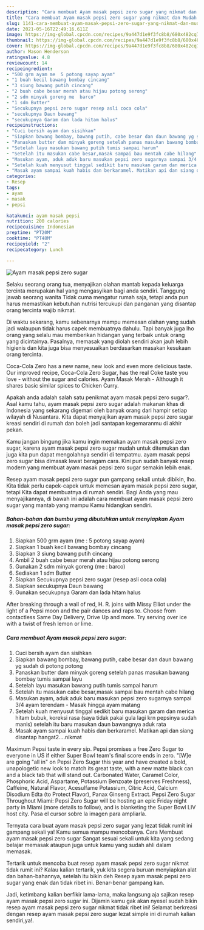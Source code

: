 ```yaml
---
description: "Cara membuat Ayam masak pepsi zero sugar yang nikmat dan Mudah Dibuat"
title: "Cara membuat Ayam masak pepsi zero sugar yang nikmat dan Mudah Dibuat"
slug: 1141-cara-membuat-ayam-masak-pepsi-zero-sugar-yang-nikmat-dan-mudah-dibuat
date: 2021-05-16T22:49:16.611Z
image: https://img-global.cpcdn.com/recipes/9a447d1e9f3fc8b8/680x482cq70/ayam-masak-pepsi-zero-sugar-foto-resep-utama.jpg
thumbnail: https://img-global.cpcdn.com/recipes/9a447d1e9f3fc8b8/680x482cq70/ayam-masak-pepsi-zero-sugar-foto-resep-utama.jpg
cover: https://img-global.cpcdn.com/recipes/9a447d1e9f3fc8b8/680x482cq70/ayam-masak-pepsi-zero-sugar-foto-resep-utama.jpg
author: Mason Henderson
ratingvalue: 4.8
reviewcount: 14
recipeingredient:
- "500 grm ayam me  5 potong sayap ayam"
- "1 buah kecil bawang bombay cincang"
- "3 siung bawang putih cincang"
- "2 buah cabe besar merah atau hijau potong serong"
- "2 sdm minyak goreng me  barco"
- "1 sdm Butter"
- "Secukupnya pepsi zero sugar resep asli coca cola"
- "secukupnya Daun bawang"
- "secukupnya Garam dan lada hitam halus"
recipeinstructions:
- "Cuci bersih ayam dan sisihkan"
- "Siapkan bawang bombay, bawang putih, cabe besar dan daun bawang yg sudah di potong potong"
- "Panaskan butter dam minyak goreng setelah panas masukan bawang bombay tumis sampai layu"
- "Setelah layu masukan bawang putih tumis sampai harum"
- "Setelah itu masukan cabe besar,masak sampai bau mentah cabe hilang"
- "Masukan ayam, aduk aduk baru masukan pepsi zero sugarnya sampai 3/4 ayam terendam Masak hingga ayam matang"
- "Setelah kuah menyusut tinggal sedikit baru masukan garam dan merica hitam bubuk, koreksi rasa (saya tidak pakai gula lagi krn pepsinya sudah manis) setelah itu baru masukan daun bawangnya aduk rata"
- "Masak ayam sampai kuah habis dan berkaramel. Matikan api dan siang disantap hangat2....nikmat"
categories:
- Resep
tags:
- ayam
- masak
- pepsi

katakunci: ayam masak pepsi 
nutrition: 200 calories
recipecuisine: Indonesian
preptime: "PT20M"
cooktime: "PT48M"
recipeyield: "2"
recipecategory: Lunch

---
```



![Ayam masak pepsi zero sugar](https://img-global.cpcdn.com/recipes/9a447d1e9f3fc8b8/680x482cq70/ayam-masak-pepsi-zero-sugar-foto-resep-utama.jpg)

Selaku seorang orang tua, menyajikan olahan mantab kepada keluarga tercinta merupakan hal yang mengasyikan bagi anda sendiri. Tanggung jawab seorang  wanita Tidak cuma mengatur rumah saja, tetapi anda pun harus memastikan kebutuhan nutrisi tercukupi dan panganan yang disantap orang tercinta wajib nikmat.

Di waktu  sekarang, kamu sebenarnya mampu memesan olahan yang sudah jadi walaupun tidak harus capek membuatnya dahulu. Tapi banyak juga lho orang yang selalu mau memberikan hidangan yang terbaik untuk orang yang dicintainya. Pasalnya, memasak yang diolah sendiri akan jauh lebih higienis dan kita juga bisa menyesuaikan berdasarkan masakan kesukaan orang tercinta. 

Coca-Cola Zero has a new name, new look and even more delicious taste. Our improved recipe, Coca-Cola Zero Sugar, has the real Coke taste you love - without the sugar and calories. Ayam Masak Merah - Although it shares basic similar spices to Chicken Curry.

Apakah anda adalah salah satu penikmat ayam masak pepsi zero sugar?. Asal kamu tahu, ayam masak pepsi zero sugar adalah makanan khas di Indonesia yang sekarang digemari oleh banyak orang dari hampir setiap wilayah di Nusantara. Kita dapat menyajikan ayam masak pepsi zero sugar kreasi sendiri di rumah dan boleh jadi santapan kegemaranmu di akhir pekan.

Kamu jangan bingung jika kamu ingin memakan ayam masak pepsi zero sugar, karena ayam masak pepsi zero sugar mudah untuk ditemukan dan juga kita pun dapat mengolahnya sendiri di tempatmu. ayam masak pepsi zero sugar bisa dimasak lewat beragam cara. Kini pun sudah banyak resep modern yang membuat ayam masak pepsi zero sugar semakin lebih enak.

Resep ayam masak pepsi zero sugar pun gampang sekali untuk dibikin, lho. Kita tidak perlu capek-capek untuk memesan ayam masak pepsi zero sugar, tetapi Kita dapat membuatnya di rumah sendiri. Bagi Anda yang mau menyajikannya, di bawah ini adalah cara membuat ayam masak pepsi zero sugar yang mantab yang mampu Kamu hidangkan sendiri.

<!--inarticleads1-->

##### Bahan-bahan dan bumbu yang dibutuhkan untuk menyiapkan Ayam masak pepsi zero sugar:

1. Siapkan 500 grm ayam (me : 5 potong sayap ayam)
1. Siapkan 1 buah kecil bawang bombay cincang
1. Siapkan 3 siung bawang putih cincang
1. Ambil 2 buah cabe besar merah atau hijau potong serong
1. Gunakan 2 sdm minyak goreng (me : barco)
1. Sediakan 1 sdm Butter
1. Siapkan Secukupnya pepsi zero sugar (resep asli coca cola)
1. Siapkan secukupnya Daun bawang
1. Gunakan secukupnya Garam dan lada hitam halus


After breaking through a wall of red, H. R. joins with Missy Elliot under the light of a Pepsi moon and the pair dances and raps to. Choose from contactless Same Day Delivery, Drive Up and more. Try serving over ice with a twist of fresh lemon or lime. 

<!--inarticleads2-->

##### Cara membuat Ayam masak pepsi zero sugar:

1. Cuci bersih ayam dan sisihkan
1. Siapkan bawang bombay, bawang putih, cabe besar dan daun bawang yg sudah di potong potong
1. Panaskan butter dam minyak goreng setelah panas masukan bawang bombay tumis sampai layu
1. Setelah layu masukan bawang putih tumis sampai harum
1. Setelah itu masukan cabe besar,masak sampai bau mentah cabe hilang
1. Masukan ayam, aduk aduk baru masukan pepsi zero sugarnya sampai 3/4 ayam terendam - Masak hingga ayam matang
1. Setelah kuah menyusut tinggal sedikit baru masukan garam dan merica hitam bubuk, koreksi rasa (saya tidak pakai gula lagi krn pepsinya sudah manis) setelah itu baru masukan daun bawangnya aduk rata
1. Masak ayam sampai kuah habis dan berkaramel. Matikan api dan siang disantap hangat2....nikmat


Maximum Pepsi taste in every sip. Pepsi promises a free Zero Sugar to everyone in US if either Super Bowl team&#39;s final score ends in zero. &#34;[W]e are going &#34;all in&#34; on Pepsi Zero Sugar this year and have created a bold, unapologetic new look to match its great taste, with a new matte black can and a black tab that will stand out. Carbonated Water, Caramel Color, Phosphoric Acid, Aspartame, Potassium Benzoate (preserves Freshness), Caffeine, Natural Flavor, Acesulfame Potassium, Citric Acid, Calcium Disodium Edta (to Protect Flavor), Panax Ginseng Extract. Pepsi Zero Sugar Throughout Miami: Pepsi Zero Sugar will be hosting an epic Friday night party in Miami (more details to follow), and is blanketing the Super Bowl LIV host city. Pasa el cursor sobre la imagen para ampliarla. 

Ternyata cara buat ayam masak pepsi zero sugar yang lezat tidak rumit ini gampang sekali ya! Kamu semua mampu mencobanya. Cara Membuat ayam masak pepsi zero sugar Sangat sesuai sekali untuk kita yang sedang belajar memasak ataupun juga untuk kamu yang sudah ahli dalam memasak.

Tertarik untuk mencoba buat resep ayam masak pepsi zero sugar nikmat tidak rumit ini? Kalau kalian tertarik, yuk kita segera buruan menyiapkan alat dan bahan-bahannya, setelah itu bikin deh Resep ayam masak pepsi zero sugar yang enak dan tidak ribet ini. Benar-benar gampang kan. 

Jadi, ketimbang kalian berfikir lama-lama, maka langsung aja sajikan resep ayam masak pepsi zero sugar ini. Dijamin kamu gak akan nyesel sudah bikin resep ayam masak pepsi zero sugar nikmat tidak ribet ini! Selamat berkreasi dengan resep ayam masak pepsi zero sugar lezat simple ini di rumah kalian sendiri,ya!.

